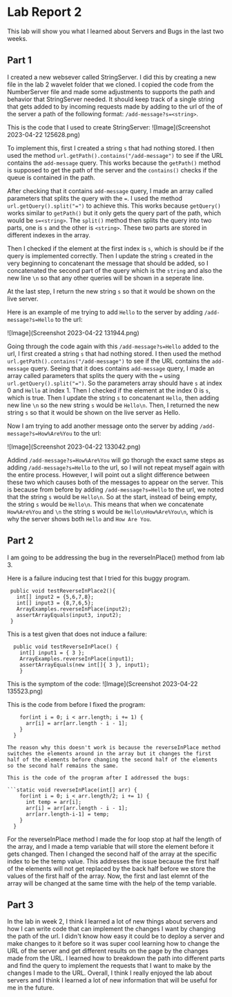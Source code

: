 Lab Report 2
============
This lab will show you what I learned about Servers and Bugs in the last two weeks.

**Part 1**
---

I created a new websever called StringServer. I did this by creating a new file in the lab 2 wavelet folder that we cloned. I copied the code from the NumberServer file and made some adjustments to supports the path and behavior that StringServer needed. It should keep track of a single string that gets added to by incoming requests made by adding to the url of the of the server a path of the following format: `/add-message?s=<string>`.

This is the code that I used to create StringServer:
![Image](Screenshot 2023-04-22 125628.png)

To implement this, first I created a string `s` that had nothing stored. I then used the method `url.getPath().contains("/add-message")` to see if the URL contains the `add-message` query. This works because the `getPath()` method is supposed to get the path of the server and the `contains()` checks if the queue is contained in the path.

After checking that it contains `add-message` query, I made an array called parameters that splits the query with the `=`. I used the method `url.getQuery().split("=")` to achieve this. This works because `getQuery()` works similar to `getPath()` but it only gets the query part of the path, which would be 
`s=<string>`. The `split()` method then splits the query into two parts, one is `s` and the other is `<string>`. These two parts are stored in different indexes in the array. 

Then I checked if the element at the first index is `s`, which is should be if the query is implemented correctly. Then I update the string `s` created in the very beginning to concatenant the message that should be added, so I concatenated the second part of the query which is the `string` and also the new line `\n` so that any other queries will be shown in a seperate line. 

At the last step, I return the new string `s` so that it would be shown on the live server. 

Here is an example of me trying to add `Hello` to the server by adding `/add-message?s=Hello` to the url:

![Image](Screenshot 2023-04-22 131944.png)

Going through the code again with this `/add-message?s=Hello` added to the url, I first created a string `s` that had nothing stored. I then used the method `url.getPath().contains("/add-message")` to see if the URL contains the `add-message` query. Seeing that it does contains `add-message` query, I made an array called parameters that splits the query with the `=` using `url.getQuery().split("=")`. So the parameters array should have `s` at index 0 and `Hello` at index 1. Then I checked if the element at the index 0 is `s`, which is true. Then I update the string `s` to  concatenant `Hello`, then adding new line `\n` so the new string `s` would be `Hello\n`. Then, I returned the new string `s` so that it would be shown on the live server as Hello.

Now I am trying to add another message onto the server by adding `/add-message?s=How%Are%You` to the url:

![Image](Screenshot 2023-04-22 133042.png)

Addind `/add-message?s=How%Are%You` will go thorugh the exact same steps as adding `/add-message?s=Hello` to the url, so I will not repeat myself again with the entire process. However, I will point out a slight difference between these two which causes both of the messages to appear on the server. This is because from before by adding `/add-message?s=Hello` to the url, we noted that the string `s` would be `Hello\n`. So at the start, instead of being empty, the string `s` would be `Hello\n`. This means that when we concatenate `How%Are%You` and `\n` the string s would be `Hello\nHow%Are%You\n`, which is why the server shows both `Hello` and `How Are You`.

**Part 2**
---
I am going to be addressing the bug in the reverseInPlace() method from lab 3.

Here is a failure inducing test that I tried for this buggy program. 
 ```@Test
  public void testReverseInPlace2(){
    int[] input2 = {5,6,7,8};
    int[] input3 = {8,7,6,5};
    ArrayExamples.reverseInPlace(input2);
    assertArrayEquals(input3, input2);
  }
 ```
This is a test given that does not induce a failure: 

``` @Test 
  public void testReverseInPlace() {
    int[] input1 = { 3 };
    ArrayExamples.reverseInPlace(input1);
    assertArrayEquals(new int[]{ 3 }, input1);
	}
```

This is the symptom of the code:
![Image](Screenshot 2023-04-22 135523.png)

This is the code from before I fixed the program: 

```static void reverseInPlace(int[] arr) {
    for(int i = 0; i < arr.length; i += 1) {
      arr[i] = arr[arr.length - i - 1];
    }
  }

The reason why this doesn't work is because the reverseInPlace method switches the elements around in the array but it changes the first half of the elements before changing the second half of the elements so the second half remains the same. 

This is the code of the program after I addressed the bugs:

```static void reverseInPlace(int[] arr) {
    for(int i = 0; i < arr.length/2; i += 1) {
      int temp = arr[i];
      arr[i] = arr[arr.length - i - 1];
      arr[arr.length-i-1] = temp;
    }
  }
```
  
For the reverseInPlace method I made the for loop stop at half the length of the array, and I made a temp variable that will store the element before it gets changed. Then I changed the second half of the array at the specific index to be the temp value. This addresses the issue because the first half of the elements will not get replaced by the back half before we store the values of the first half of the array. Now, the first and last elemnt of the array will be changed at the same time with the help of the temp variable.

**Part 3**
---
In the lab in week 2, I think I learned a lot of new things about servers and how I can write code that can implement the changes I want by changing the path of the url. I didn't know how easy it could be to deploy a server and make changes to it before so it was super cool learning how to change the URL of the server and get different results on the page by the changes made from the URL. I learned how to breakdown the path into different parts and find the query to implement the requests that I want to make by the changes I made to the URL. Overall, I think I really enjoyed the lab about servers and I think I learned a lot of new information that will be useful for me in the future.
